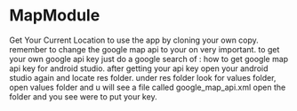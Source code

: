 # MapModule
Get Your Current Location
to use the app by cloning your own copy.
remember to change the google map api to your on very important. 
to get your own google api key just do a google search of : how to get google map api key for android studio. 
after getting your api key  open your android studio again and locate res folder. 
under res folder look for  values folder, open values folder and u will see a file called google_map_api.xml 
open the folder and you see were to put your key.

